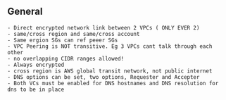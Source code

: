 ## General
    - Direct encrypted network link between 2 VPCs ( ONLY EVER 2)
    - same/cross region and same/cross account
    - Same ergion SGs can ref peeer SGs
    - VPC Peering is NOT transitive. Eg 3 VPCs cant talk through each other
    - no overlapping CIDR ranges allowed!
    - Always encrypted
    - cross region is AWS global transit network, not public internet
    - DNS options can be set, two options, Requester and Accepter
    - Both VCs must be enabled for DNS hostnames and DNS resolution for dns to be in place
